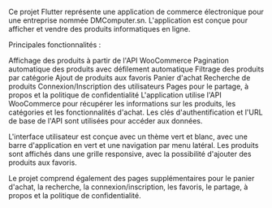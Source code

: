Ce projet Flutter représente une application de commerce électronique pour une entreprise nommée DMComputer.sn. L'application est conçue pour afficher et vendre des produits informatiques en ligne.

Principales fonctionnalités :

Affichage des produits à partir de l'API WooCommerce
Pagination automatique des produits avec défilement automatique
Filtrage des produits par catégorie
Ajout de produits aux favoris
Panier d'achat
Recherche de produits
Connexion/Inscription des utilisateurs
Pages pour le partage, à propos et la politique de confidentialité
L'application utilise l'API WooCommerce pour récupérer les informations sur les produits, les catégories et les fonctionnalités d'achat. Les clés d'authentification et l'URL de base de l'API sont utilisées pour accéder aux données.

L'interface utilisateur est conçue avec un thème vert et blanc, avec une barre d'application en vert et une navigation par menu latéral. Les produits sont affichés dans une grille responsive, avec la possibilité d'ajouter des produits aux favoris.

Le projet comprend également des pages supplémentaires pour le panier d'achat, la recherche, la connexion/inscription, les favoris, le partage, à propos et la politique de confidentialité.
